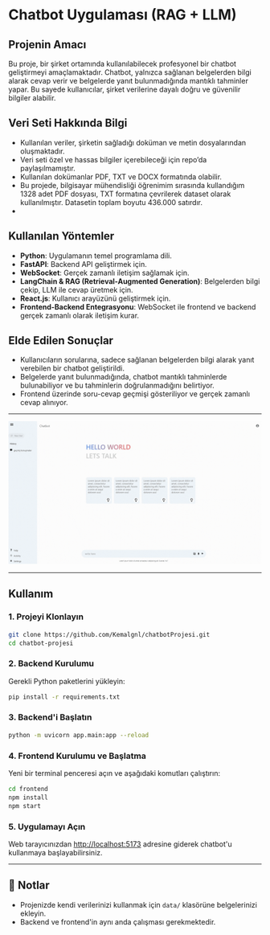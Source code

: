 # Chatbot Uygulaması (RAG + LLM)

## Projenin Amacı
Bu proje, bir şirket ortamında kullanılabilecek profesyonel bir chatbot geliştirmeyi amaçlamaktadır. Chatbot, yalnızca sağlanan belgelerden bilgi alarak cevap verir ve belgelerde yanıt bulunmadığında mantıklı tahminler yapar. Bu sayede kullanıcılar, şirket verilerine dayalı doğru ve güvenilir bilgiler alabilir.

## Veri Seti Hakkında Bilgi
- Kullanılan veriler, şirketin sağladığı doküman ve metin dosyalarından oluşmaktadır.
- Veri seti özel ve hassas bilgiler içerebileceği için repo’da paylaşılmamıştır.
- Kullanılan dokümanlar PDF, TXT ve DOCX formatında olabilir.
- Bu projede, bilgisayar mühendisliği öğrenimim sırasında kullandığım 1328 adet PDF dosyası, TXT formatına çevrilerek dataset olarak kullanılmıştır. Datasetin toplam boyutu 436.000 satırdır.
- 
## Kullanılan Yöntemler
- **Python**: Uygulamanın temel programlama dili.
- **FastAPI**: Backend API geliştirmek için.
- **WebSocket**: Gerçek zamanlı iletişim sağlamak için.
- **LangChain & RAG (Retrieval-Augmented Generation)**: Belgelerden bilgi çekip, LLM ile cevap üretmek için.
- **React.js**: Kullanıcı arayüzünü geliştirmek için.
- **Frontend-Backend Entegrasyonu**: WebSocket ile frontend ve backend gerçek zamanlı olarak iletişim kurar.

## Elde Edilen Sonuçlar
- Kullanıcıların sorularına, sadece sağlanan belgelerden bilgi alarak yanıt verebilen bir chatbot geliştirildi.
- Belgelerde yanıt bulunmadığında, chatbot mantıklı tahminlerde bulunabiliyor ve bu tahminlerin doğrulanmadığını belirtiyor.
- Frontend üzerinde soru-cevap geçmişi gösteriliyor ve gerçek zamanlı cevap alınıyor.

---

![proje](https://github.com/Kemalgnl/chatbotProjesi/blob/main/proje.gif?raw=true)

---

## Kullanım

### 1. Projeyi Klonlayın
```bash
git clone https://github.com/Kemalgnl/chatbotProjesi.git
cd chatbot-projesi
```

### 2. Backend Kurulumu
Gerekli Python paketlerini yükleyin:
```bash
pip install -r requirements.txt
```

### 3. Backend'i Başlatın
```bash
python -m uvicorn app.main:app --reload
```

### 4. Frontend Kurulumu ve Başlatma
Yeni bir terminal penceresi açın ve aşağıdaki komutları çalıştırın:
```bash
cd frontend
npm install
npm start
```

### 5. Uygulamayı Açın
Web tarayıcınızdan [http://localhost:5173](http://localhost:5173) adresine giderek chatbot'u kullanmaya başlayabilirsiniz.

---

## 📝 Notlar
- Projenizde kendi verilerinizi kullanmak için `data/` klasörüne belgelerinizi ekleyin.
- Backend ve frontend'in aynı anda çalışması gerekmektedir.

